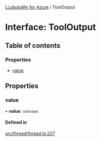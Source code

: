 [LLobotoMy for Azure](../README.md) / ToolOutput

# Interface: ToolOutput

## Table of contents

### Properties

- [value](ToolOutput.md#value)

## Properties

### value

• **value**: `unknown`

#### Defined in

[src/thread/thread.ts:227](https://github.com/paztek/llobotomy-azure/blob/a12ace7/src/thread/thread.ts#L227)
